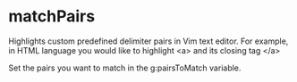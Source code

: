 matchPairs
==========

Highlights custom predefined delimiter pairs in Vim text editor.
For example, in HTML language you would like to highlight &lt;a> and its closing tag &lt;/a>

Set the pairs you want to match in the g:pairsToMatch variable.

